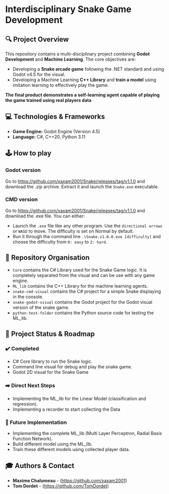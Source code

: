 # Interdisciplinary Snake Game Development

## 🔍 Project Overview

This repository contains a multi-disciplinary project combining **Godot Development** and **Machine Learning**.
The core objectives are:
- Developing a **Snake arcade game** following the .NET standard and using Godot v4.5 for the visual.
- Developing a Machine Learning **C++ Library** and **train a model** using imitation learning to effectively play the game.

**The final product demonstrates a self-learning agent capable of playing the game trained using real players data**

## 💻 Technologies & Frameworks

* **Game Engine:** Godot Engine (Version 4.5)
* **Language:** C#, C++20, Python 3.11

## 🕹️ How to play

### Godot version
Go to https://github.com/xaxam2001/Snake/releases/tag/v1.1.0 and download the .zip archive. Extract it and launch the `Snake.exe` executable.

### CMD version
Go to https://github.com/xaxam2001/Snake/releases/tag/v1.1.0 and download the .exe file. You can either:
- Launch the `.exe` file like any other program. Use the `directional arrows` or `WASD` to move. The difficulty is set on Normal by default.
- Run it through the command line `.\Snake.v1.0.0.exe [difficulty]` and choose the difficulty from `0: easy` to `2: hard`.

## 📁 Repository Organisation

- `Core` contains the C# Library used for the Snake Game logic. It is completely separated from the visual and can be use with any game engine.
- `ML_lib` contains the C++ Library for the machine learning agents.
- `snake-cmd-visual` contains the C# project for a simple Snake displaying in the console.
- `snake-godot-visual` contains the Godot project for the Godot visual version of the snake game.
- `python-test-folder` contains the Python source code for testing the ML_lib.

## 📜 Project Status & Roadmap

### ✔️ Completed

- C# Core library to run the Snake logic.
- Command line visual for debug and play the snake game.
- Godot 2D visual for the Snake Game

### ➡️	Direct Next Steps

- Implementing the ML_lib for the Linear Model (classification and regression).
- Implementing a recorder to start collecting the Data

### 📆 Future Implementation

- Implementing the complete ML_lib (Multi Layer Perceptron, Radial Basis Function Network).
- Build different model using the ML_lib.
- Train these different models using collected player data.

## 🎓 Authors & Contact

* **Maxime Chalumeau** - (https://github.com/xaxam2001)
* **Tom Dordet** - (https://github.com/TomDordet)
